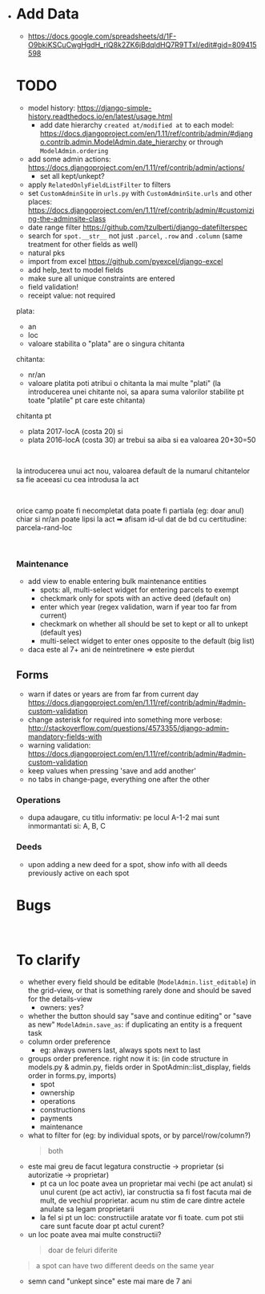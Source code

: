 - # Add Data

  - https://docs.google.com/spreadsheets/d/1F-O9bkiKSCuCwgHgdH_rlQ8k2ZK6jBdqldHQ7R9TTxI/edit#gid=809415598

  # TODO

  - model history: https://django-simple-history.readthedocs.io/en/latest/usage.html
     - add date hierarchy `created at/modified at` to each model: https://docs.djangoproject.com/en/1.11/ref/contrib/admin/#django.contrib.admin.ModelAdmin.date_hierarchy or through `ModelAdmin.ordering`
  - add some admin actions: https://docs.djangoproject.com/en/1.11/ref/contrib/admin/actions/
     - set all kept/unkept?
  - apply `RelatedOnlyFieldListFilter` to filters
  - set `CustomAdminSite` in `urls.py` with `CustomAdminSite.urls` and other places: https://docs.djangoproject.com/en/1.11/ref/contrib/admin/#customizing-the-adminsite-class
  - date range filter https://github.com/tzulberti/django-datefilterspec
  - search for `spot.__str__` not just `.parcel`, `.row` and `.column` (same treatment for other fields as well)
  - natural pks
  - import from excel https://github.com/pyexcel/django-excel
  - add help_text to model fields
  - make sure all unique constraints are entered
  - field validation!
  - receipt value: not required


  plata:

  - an
  - loc
  - valoare stabilita
    o "plata" are o singura chitanta

  chitanta:
  - nr/an
  - valoare platita
    poti atribui o chitanta la mai multe "plati"
    (la introducerea unei chitante noi, sa apara suma valorilor stabilite pt toate "platile" pt care este chitanta)


  chitanta pt 
  - plata 2017-locA (costa 20) si 
  - plata 2016-locA (costa 30)
    ar trebui sa aiba si ea valoarea 20+30=50


  ​

  la introducerea unui act nou,
  valoarea default de la numarul chitantelor sa fie aceeasi cu cea introdusa la act

  ​

  orice camp poate fi necompletat
  data poate fi partiala (eg: doar anul)
  chiar si nr/an poate lipsi la act ➡ afisam id-ul dat de bd
  cu certitudine: parcela-rand-loc

  ​

  ### Maintenance
  - add view to enable entering bulk maintenance entities
    - spots: all, multi-select widget for entering parcels to exempt
    - checkmark only for spots with an active deed (default on)
    - enter which year (regex validation, warn if year too far from current)
    - checkmark on whether all should be set to kept or all to unkept (default yes)
    - multi-select widget to enter ones opposite to the default (big list)
  - daca este al 7+ ani de neintretinere => este pierdut



  ## Forms
  - warn if dates or years are from far from current day https://docs.djangoproject.com/en/1.11/ref/contrib/admin/#admin-custom-validation
  - change asterisk for required into something more verbose: http://stackoverflow.com/questions/4573355/django-admin-mandatory-fields-with
  - warning validation: https://docs.djangoproject.com/en/1.11/ref/contrib/admin/#admin-custom-validation
  - keep values when pressing 'save and add another'
  - no tabs in change-page, everything one after the other

  ### Operations
  - dupa adaugare, cu titlu informativ: pe locul A-1-2 mai sunt inmormantati si: A, B, C


  ### Deeds
  - upon adding a new deed for a spot, show info with all deeds previously active on each spot


  # Bugs

  ​

  # To clarify

  -  whether every field should be editable (`ModelAdmin.list_editable`) in the grid-view, or that is something rarely done and should be saved for the details-view
      - owners: yes?
  - whether the button should say "save and continue editing" or "save as new" `ModelAdmin.save_as`: if duplicating an entity is a frequent task
  - column order preference
      - eg: always owners last, always spots next to last
  - groups order preference. right now it is: (in code structure in models.py & admin.py, fields order in SpotAdmin::list_display, fields order in forms.py, imports)
      - spot
      - ownership
      - operations
      - constructions
      - payments
      - maintenance
  - what to filter for (eg: by individual spots, or by parcel/row/column?)
     > both
  - este mai greu de facut legatura constructie -> proprietar (si autorizatie -> proprietar)
     - pt ca un loc poate avea un proprietar mai vechi (pe act anulat) si unul curent (pe act activ), iar constructia sa fi fost facuta mai de mult, de vechiul proprietar. acum nu stim de care dintre actele anulate sa legam proprietarii
     - la fel si pt un loc: constructiile aratate vor fi toate. cum pot stii care sunt facute doar pt actul curent?
  - un loc poate avea mai multe constructii?
      > doar de feluri diferite


  > a spot can have two different deeds on the same year

  - semn cand "unkept since" este mai mare de 7 ani
